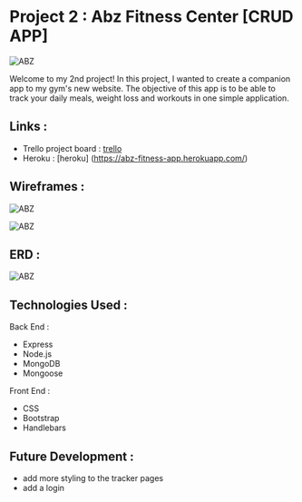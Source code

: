 # Project 2 : Abz Fitness Center [CRUD APP]
![ABZ](https://user-images.githubusercontent.com/50855671/60816078-e27ba180-a166-11e9-8478-a8d684014279.png)

Welcome to my 2nd project! In this project, I wanted to create a companion app to my gym's new website. The objective of this app is to be able to track your daily meals, weight loss and workouts in one simple application.  

## Links :

* Trello project board : [trello](https://trello.com/b/z586wQwV/janackeh-project-2) 
* Heroku : [heroku]
(https://abz-fitness-app.herokuapp.com/)

## Wireframes :
![ABZ](https://user-images.githubusercontent.com/50855671/60828688-0ba92b80-a181-11e9-8488-f69fe8ad78c6.png)

![ABZ](https://user-images.githubusercontent.com/50855671/60828816-722e4980-a181-11e9-9c4b-ca815d5cf9bc.png)

## ERD : 
![ABZ](https://user-images.githubusercontent.com/50855671/60829112-2def7900-a182-11e9-9a3b-7bb4246fc7ce.png)

## Technologies Used :
Back End : 
* Express
* Node.js
* MongoDB
* Mongoose

Front End :
* CSS
* Bootstrap
* Handlebars

## Future Development :
* add more styling to the tracker pages
* add a login 